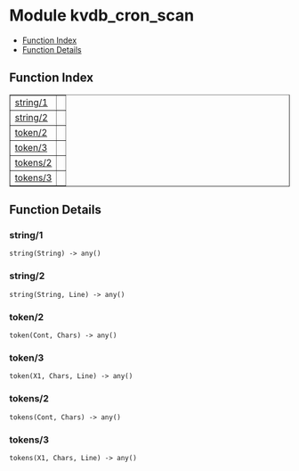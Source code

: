 

# Module kvdb_cron_scan #
* [Function Index](#index)
* [Function Details](#functions)


<a name="index"></a>

## Function Index ##


<table width="100%" border="1" cellspacing="0" cellpadding="2" summary="function index"><tr><td valign="top"><a href="#string-1">string/1</a></td><td></td></tr><tr><td valign="top"><a href="#string-2">string/2</a></td><td></td></tr><tr><td valign="top"><a href="#token-2">token/2</a></td><td></td></tr><tr><td valign="top"><a href="#token-3">token/3</a></td><td></td></tr><tr><td valign="top"><a href="#tokens-2">tokens/2</a></td><td></td></tr><tr><td valign="top"><a href="#tokens-3">tokens/3</a></td><td></td></tr></table>


<a name="functions"></a>

## Function Details ##

<a name="string-1"></a>

### string/1 ###

`string(String) -> any()`


<a name="string-2"></a>

### string/2 ###

`string(String, Line) -> any()`


<a name="token-2"></a>

### token/2 ###

`token(Cont, Chars) -> any()`


<a name="token-3"></a>

### token/3 ###

`token(X1, Chars, Line) -> any()`


<a name="tokens-2"></a>

### tokens/2 ###

`tokens(Cont, Chars) -> any()`


<a name="tokens-3"></a>

### tokens/3 ###

`tokens(X1, Chars, Line) -> any()`


